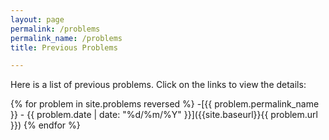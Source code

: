 ```yaml
---
layout: page
permalink: /problems
permalink_name: /problems
title: Previous Problems

---
```


Here is a list of previous problems. Click on the links to view the details:

{% for problem in site.problems reversed %}
 -[{{ problem.permalink_name }} - {{ problem.date | date: "%d/%m/%Y" }}]({{site.baseurl}}{{ problem.url }})
{% endfor %}
